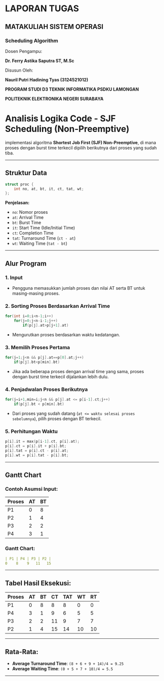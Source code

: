# LAPORAN TUGAS
## MATAKULIAH SISTEM OPERASI
### Scheduling Algorithm
Dosen Pengampu:

**Dr. Ferry Astika Saputra ST, M.Sc**

Disusun Oleh:

**Nauril Putri Hadining Tyas (3124521012)**

**PROGRAM STUDI D3 TEKNIK INFORMATIKA PSDKU LAMONGAN**

**POLITEKNIK ELEKTRONIKA NEGERI SURABAYA**

# Analisis Logika Code - SJF Scheduling (Non-Preemptive)

implementasi algoritma **Shortest Job First (SJF) Non-Preemptive**, di mana proses dengan burst time terkecil dipilih berikutnya dari proses yang sudah tiba.

---

##  Struktur Data

```c
struct proc {
    int no, at, bt, it, ct, tat, wt;
};
```

**Penjelasan:**
- `no`: Nomor proses
- `at`: Arrival Time
- `bt`: Burst Time
- `it`: Start Time (Idle/Initial Time)
- `ct`: Completion Time
- `tat`: Turnaround Time (`ct - at`)
- `wt`: Waiting Time (`tat - bt`)

---

##  Alur Program

### 1. Input
- Pengguna memasukkan jumlah proses dan nilai AT serta BT untuk masing-masing proses.

### 2. Sorting Proses Berdasarkan Arrival Time
```c
for(int i=0;i<n-1;i++)
    for(j=0;j<n-i-1;j++)    
        if(p[j].at>p[j+1].at)
```
- Mengurutkan proses berdasarkan waktu kedatangan.

### 3. Memilih Proses Pertama
```c
for(j=1;j<n && p[j].at==p[0].at;j++)
    if(p[j].bt<p[min].bt)
```
- Jika ada beberapa proses dengan arrival time yang sama, proses dengan burst time terkecil dijalankan lebih dulu.

### 4. Penjadwalan Proses Berikutnya
```c
for(j=i+1,min=i;j<n && p[j].at <= p[i-1].ct;j++)
    if(p[j].bt < p[min].bt)
```
- Dari proses yang sudah datang (`at <= waktu selesai proses sebelumnya`), pilih proses dengan BT terkecil.

### 5. Perhitungan Waktu
```c
p[i].it = max(p[i-1].ct, p[i].at);
p[i].ct = p[i].it + p[i].bt;
p[i].tat = p[i].ct - p[i].at;
p[i].wt = p[i].tat - p[i].bt;
```

---

##  Gantt Chart

### Contoh Asumsi Input:
| Proses | AT | BT |
|--------|----|----|
| P1     | 0  | 8  |
| P2     | 1  | 4  |
| P3     | 2  | 2  |
| P4     | 3  | 1  |

### Gantt Chart:
```yaml
| P1 | P4 | P3 | P2 |
0    8    9   11   15
```

---

##  Tabel Hasil Eksekusi:

| Proses | AT | BT | CT | TAT | WT | RT |
|--------|----|----|----|-----|----|----|
| P1     | 0  | 8  | 8  | 8   | 0  | 0  |
| P4     | 3  | 1  | 9  | 6   | 5  | 5  |
| P3     | 2  | 2  | 11 | 9   | 7  | 7  |
| P2     | 1  | 4  | 15 | 14  | 10 | 10 |

---

##  Rata-Rata:
- **Average Turnaround Time**: `(8 + 6 + 9 + 14)/4 = 9.25`
- **Average Waiting Time**: `(0 + 5 + 7 + 10)/4 = 5.5`

---

